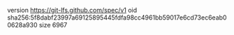 version https://git-lfs.github.com/spec/v1
oid sha256:5f8dabf23997a69125895445fdfa98cc4961bb59017e6cd73ec6eab00628a930
size 6967
